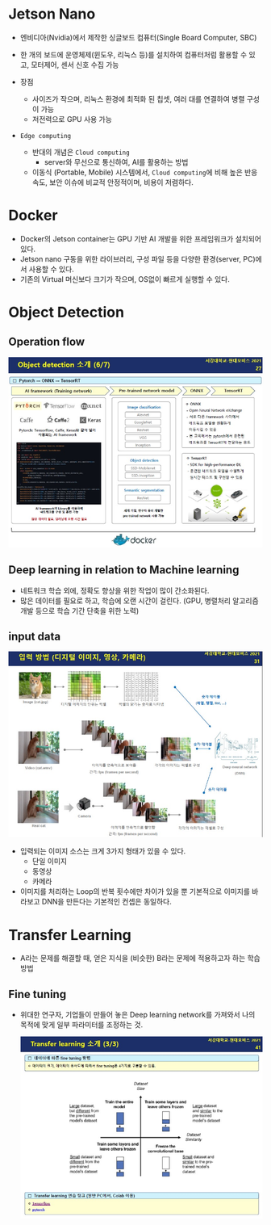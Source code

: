 # Jetson Nano

- 엔비디아(Nvidia)에서 제작한 싱글보드 컴퓨터(Single Board Computer, SBC)
- 한 개의 보드에 운영체제(윈도우, 리눅스 등)를 설치하여 컴퓨터처럼 활용할 수 있고, 모터제어, 센서 신호 수집 가능



- 장점
  - 사이즈가 작으며, 리눅스 환경에 최적화 된 칩셋, 여러 대를 연결하여 병렬 구성이 가능
  - 저전력으로 GPU 사용 가능
- `Edge computing`
  - 반대의 개념은 `Cloud computing`
    - server와 무선으로 통신하여, AI를 활용하는 방법
  - 이동식 (Portable, Mobile) 시스템에서,  `Cloud computing`에 비해 높은 반응속도, 보안 이슈에 비교적 안정적이며, 비용이 저렴하다.



# Docker

- Docker의 Jetson container는 GPU 기반 AI 개발을 위한 프레임워크가 설치되어 있다.
- Jetson nano 구동을 위한 라이브러리, 구성 파일 등을 다양한 환경(server, PC)에서 사용할 수 있다.
- 기존의 Virtual 머신보다 크기가 작으며, OS없이 빠르게 실행할 수 있다.



# Object Detection

## Operation flow

![Operation Flow](./img/Operation_Flow.jpg)



## Deep learning in relation to Machine learning

- 네트워크 학습 외에, 정확도 향상을 위한 작업이 많이 간소화된다.
- 많은 데이터를 필요로 하고, 학습에 오랜 시간이 걸린다. (GPU, 병렬처리 알고리즘 개발 등으로 학습 기간 단축을 위한 노력)



## input data

![Input data](./img/Input_data.jpg)

- 입력되는 이미지 소스는 크게 3가지 형태가 있을 수 있다.
  - 단일 이미지
  - 동영상
  - 카메라
- 이미지를 처리하는 Loop의 반복 횟수에만 차이가 있을 뿐 기본적으로 이미지를 바라보고 DNN을 만든다는 기본적인 컨셉은 동일하다.



# Transfer Learning

- A라는 문제를 해결할 때, 얻은 지식을 (비슷한) B라는 문제에 적용하고자 하는 학습 방법



## Fine tuning

- 위대한 연구자, 기업들이 만들어 놓은 Deep learning network를 가져와서 나의 목적에 맞게 일부 파라미터를 조정하는 것.

  ![Fine_Tuning](./img/Fine_Tuning.jpg)

